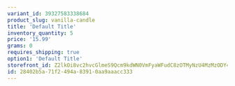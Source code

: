 ```yaml
---
variant_id: 39327583338684
product_slug: vanilla-candle
title: 'Default Title'
inventory_quantity: 5
price: '15.99'
grams: 0
requires_shipping: true
option1: 'Default Title'
storefront_id: Z2lkOi8vc2hvcGlmeS9Qcm9kdWN0VmFyaWFudC8zOTMyNzU4MzMzODY4NA==
id: 28402b5a-71f2-494a-8391-0aa9aaacc333
---
```

